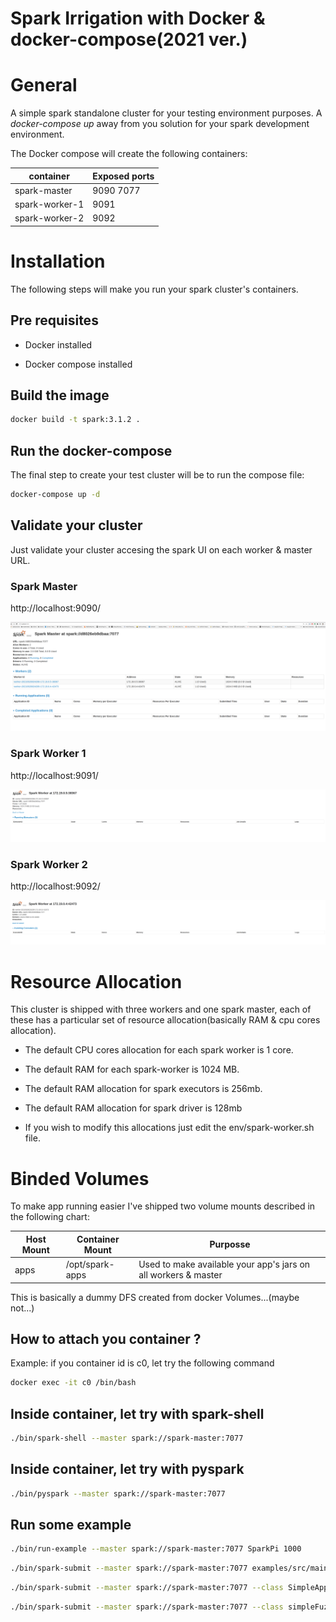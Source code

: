 # Spark Irrigation with Docker & docker-compose(2021 ver.)

# General

A simple spark standalone cluster for your testing environment purposes. A *docker-compose up* away from you solution for your spark development environment.

The Docker compose will create the following containers:

container|Exposed ports
---|---
spark-master|9090 7077
spark-worker-1|9091
spark-worker-2|9092

# Installation

The following steps will make you run your spark cluster's containers.

## Pre requisites

* Docker installed

* Docker compose  installed

## Build the image


```sh
docker build -t spark:3.1.2 .
```

## Run the docker-compose

The final step to create your test cluster will be to run the compose file:

```sh
docker-compose up -d
```

## Validate your cluster

Just validate your cluster accesing the spark UI on each worker & master URL.

### Spark Master

http://localhost:9090/

![alt text](articles/images/spark-master.png "Spark master UI")

### Spark Worker 1

http://localhost:9091/

![alt text](articles/images/spark-worker-1.png "Spark worker 1 UI")

### Spark Worker 2

http://localhost:9092/

![alt text](articles/images/spark-worker-2.png "Spark worker 2 UI")


# Resource Allocation 

This cluster is shipped with three workers and one spark master, each of these has a particular set of resource allocation(basically RAM & cpu cores allocation).

* The default CPU cores allocation for each spark worker is 1 core.

* The default RAM for each spark-worker is 1024 MB.

* The default RAM allocation for spark executors is 256mb.

* The default RAM allocation for spark driver is 128mb

* If you wish to modify this allocations just edit the env/spark-worker.sh file.

# Binded Volumes

To make app running easier I've shipped two volume mounts described in the following chart:

Host Mount|Container Mount|Purposse
---|---|---
apps|/opt/spark-apps|Used to make available your app's jars on all workers & master

This is basically a dummy DFS created from docker Volumes...(maybe not...)

## How to attach you container ?

Example: if you container id is c0, let try the following command
```sh
docker exec -it c0 /bin/bash
```

## Inside container, let try with spark-shell
```sh
./bin/spark-shell --master spark://spark-master:7077
```
## Inside container, let try with pyspark
```sh
./bin/pyspark --master spark://spark-master:7077
```

## Run some example
```sh
./bin/run-example --master spark://spark-master:7077 SparkPi 1000
```

```sh
./bin/spark-submit --master spark://spark-master:7077 examples/src/main/python/pi.py 1000
```

```sh
./bin/spark-submit --master spark://spark-master:7077 --class SimpleApp /opt/spark-apps/fuzzy/fuzzylogic/target/scala-2.12/fuzzylogic_2.12-0.1.0-SNAPSHOT.jar
```

```sh
./bin/spark-submit --master spark://spark-master:7077 --class simpleFuzzy /opt/spark-apps/fuzzy2/fuzzylogic/target/scala-2.12/fuzzylogic_v2_2.12-0.1.0-SNAPSHOT.jar
```